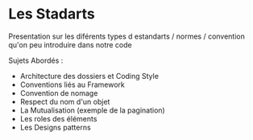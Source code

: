 # Les Stadarts

Presentation sur les diférents types d estandarts / normes / convention qu'on peu introduire dans notre code


Sujets Abordés :
 * Architecture des dossiers et Coding Style
 * Conventions liés au Framework
 * Convention de nomage
 * Respect du nom d'un objet
 * La Mutualisation (exemple de la pagination)
 * Les roles des éléments
 * Les Designs patterns
